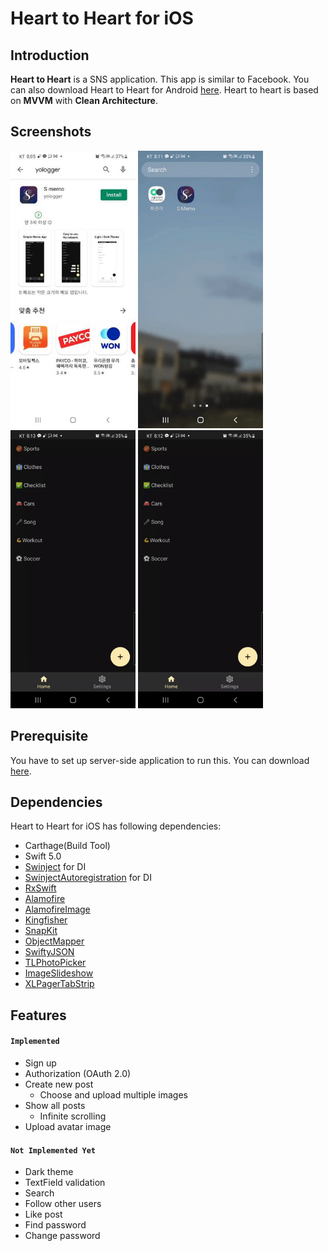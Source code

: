 # Heart to Heart for iOS

## Introduction
**Heart to Heart** is a SNS application. This app is similar to Facebook. You can also download Heart to Heart for Android [here](https://github.com/yologger/heart_to_heart_android). Heart to heart is based on **MVVM** with **Clean Architecture**.

## Screenshots
<img src="/imgs/1.jpg" width="200">
<img src="/imgs/create_post.gif" width="200">
<img src="/imgs/theme.gif" width="200">
<img src="/imgs/update.gif" width="200">

## Prerequisite
You have to set up server-side application to run this. You can download [here](https://github.com/yologger/heart_to_heart_server).

## Dependencies
Heart to Heart for iOS has following dependencies:
* Carthage(Build Tool)
* Swift 5.0
* [Swinject](https://github.com/Swinject/Swinject) for DI
* [SwinjectAutoregistration](https://github.com/Swinject/SwinjectAutoregistration) for DI
* [RxSwift](https://github.com/ReactiveX/RxSwift)
* [Alamofire](https://github.com/Alamofire/Alamofire)
* [AlamofireImage](https://github.com/Alamofire/AlamofireImage)
* [Kingfisher](https://github.com/onevcat/Kingfisher)
* [SnapKit](https://github.com/SnapKit/SnapKit)
* [ObjectMapper](https://github.com/tristanhimmelman/ObjectMapper)
* [SwiftyJSON](https://github.com/SwiftyJSON/SwiftyJSON)
* [TLPhotoPicker](https://github.com/tilltue/TLPhotoPicker)
* [ImageSlideshow](https://github.com/zvonicek/ImageSlideshow)
* [XLPagerTabStrip](https://github.com/xmartlabs/XLPagerTabStrip)


## Features
#### `Implemented`
* Sign up
* Authorization (OAuth 2.0)
* Create new post
    - Choose and upload multiple images
* Show all posts
    - Infinite scrolling
* Upload avatar image

#### `Not Implemented Yet`
* Dark theme
* TextField validation
* Search
* Follow other users
* Like post
* Find password
* Change password
